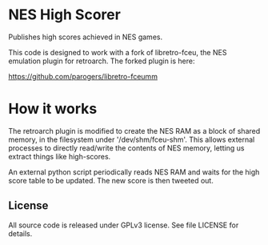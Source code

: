 # NES High Scorer

Publishes high scores achieved in NES games.

This code is designed to work with a fork of libretro-fceu, the NES emulation
plugin for retroarch. The forked plugin is here:

https://github.com/parogers/libretro-fceumm

# How it works

The retroarch plugin is modified to create the NES RAM as a block of shared
memory, in the filesystem under '/dev/shm/fceu-shm'. This allows external
processes to directly read/write the contents of NES memory, letting us extract
things like high-scores.

An external python script periodically reads NES RAM and waits for the high
score table to be updated. The new score is then tweeted out.

## License

All source code is released under GPLv3 license. See file LICENSE for details.
